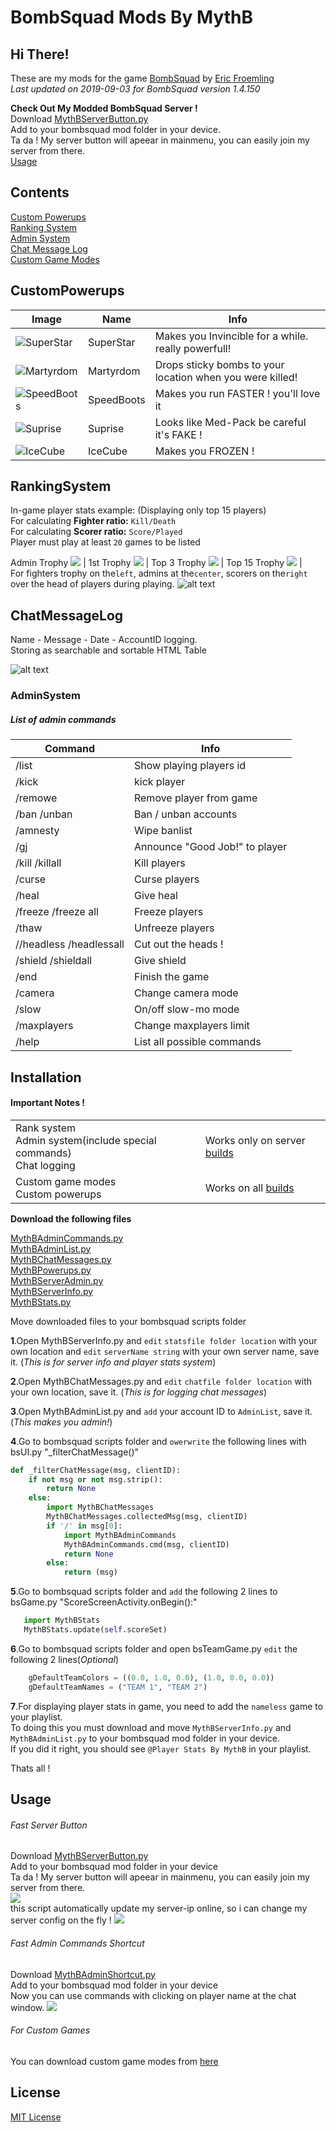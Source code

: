 <h1>BombSquad Mods By MythB</h1>

<h2>Hi There!</h2>

These are my mods for the game
<a href="http://www.froemling.net/apps/bombsquad">BombSquad</a> by 
<a href="http://www.froemling.net/about">Eric Froemling</a><br />
*Last updated on 2019-09-03 for BombSquad version 1.4.150*

**Check Out My Modded BombSquad Server !** <br />
Download [MythBServerButton.py](https://github.com/MythB/BombSquad-Mods/blob/master/Utils/MythBServerButton.py)<br />
Add to your bombsquad mod folder in your device.<br />
Ta da ! My server button will apeear in mainmenu, you can easily join my server from there.<br />
[Usage](#Usage)  <br />

<h2>Contents</h2>

[Custom Powerups](#CustomPowerups)  <br />
[Ranking System](#RankingSystem) <br />
[Admin System](#AdminSystem) <br />
[Chat Message Log](#ChatMessageLog)<br />
[Custom Game Modes](https://github.com/MythB/BombSquad-Mods/tree/master/Games)<br />

<h2>CustomPowerups</h2>

| Image | Name | Info |
| ---------- | -------- |-------- |
|   ![SuperStar](https://github.com/MythB/BombSquad-Mods/blob/master/Media/superStar.png)   |  SuperStar   |Makes you Invincible for a while. really powerfull!|
|   ![Martyrdom](https://github.com/MythB/BombSquad-Mods/blob/master/Media/Martyrdom.png)   |  Martyrdom   |Drops sticky bombs to your location when you were killed!|
|   ![SpeedBoots](https://github.com/MythB/BombSquad-Mods/blob/master/Media/speedBoots.png)   |  SpeedBoots   |Makes you run FASTER ! you'll love it   |
|   ![Suprise](https://github.com/MythB/BombSquad-Mods/blob/master/Media/suprise.png)   |  Suprise   |Looks like Med-Pack be careful it's FAKE !|
|   ![IceCube](https://github.com/MythB/BombSquad-Mods/blob/master/Media/iceCube.png)   |  IceCube   |Makes you FROZEN !   |


<h2>RankingSystem</h2>

In-game player stats example:
(Displaying only  top 15 players)<br />
For calculating **Fighter ratio:** ```Kill/Death``` <br />
For calculating **Scorer ratio:** ```Score/Played``` <br />
Player must play at least ```20``` games to be listed<br />
 
Admin Trophy ![](https://github.com/MythB/BombSquad-Mods/blob/master/Media/admins.png) |
1st Trophy ![](https://github.com/MythB/BombSquad-Mods/blob/master/Media/1st.png) |
Top 3 Trophy ![](https://github.com/MythB/BombSquad-Mods/blob/master/Media/top3.png) |
Top 15 Trophy ![](https://github.com/MythB/BombSquad-Mods/blob/master/Media/top15.png) |<br />
For fighters trophy on  the```left```, admins at the```center```, scorers on the```right``` over the head of players during playing.
![alt text](https://github.com/MythB/BombSquad-Mods/blob/master/Media/inGamePlayer%20StatsAndServerInfo.png)

<h2>ChatMessageLog</h2>

Name - Message - Date - AccountID logging.<br />
Storing as searchable and sortable HTML Table

![alt text](https://github.com/MythB/BombSquad-Mods/blob/master/Media/chatMessagesLogs.jpeg)

<h3>AdminSystem</h3>

<h5>List of admin commands</h5>

| Command | Info |
| ---------- | ---------- |
| /list     | Show playing players id |
| /kick     | kick player |
| /remowe      | Remove player from game |
| /ban /unban    | Ban / unban accounts |
| /amnesty     | Wipe banlist |
| /gj | Announce "Good Job!" to player |
| /kill /killall   | Kill players |
| /curse     | Curse players |
| /heal     | Give heal |
| /freeze /freeze all | Freeze players |
| /thaw | Unfreeze players |
| //headless /headlessall | Cut out the heads ! |
| /shield /shieldall     | Give shield |
| /end | Finish the game |
| /camera | Change camera mode |
| /slow | On/off slow-mo mode |
| /maxplayers | Change maxplayers limit |
| /help | List all possible commands |

<h2>Installation</h2>

<h4>Important Notes !</h4>

<table>
  <tr>
    <td>Rank system<br />
    Admin system(include special commands)<br />
    Chat logging
    <td>Works only on server
    <a href="http://www.files.froemling.net/bombsquad/builds/">builds</a>
  </tr>
  <tr>
   <td>Custom game modes<br />
   Custom powerups
   <td>Works on all 
   <a href="http://www.files.froemling.net/bombsquad/builds/">builds</a>
  </tr>
</table>

**Download the following files**<br />

[MythBAdminCommands.py](https://github.com/MythB/BombSquad-Mods/blob/master/Utils/MythBAdminCommands.py) <br />
[MythBAdminList.py](https://github.com/MythB/BombSquad-Mods/blob/master/Utils/MythBAdminList.py) <br />
[MythBChatMessages.py](https://github.com/MythB/BombSquad-Mods/blob/master/Utils/MythBChatMessages.py) <br />
[MythBPowerups.py](https://github.com/MythB/BombSquad-Mods/blob/master/Utils/MythBPowerups.py) <br />
[MythBServerAdmin.py](https://github.com/MythB/BombSquad-Mods/blob/master/Utils/MythBServerAdmin.py) <br />
[MythBServerInfo.py](https://github.com/MythB/BombSquad-Mods/blob/master/Utils/MythBServerInfo.py) <br />
[MythBStats.py](https://github.com/MythB/BombSquad-Mods/blob/master/Utils/MythBStats.py) <br />

Move downloaded files to your bombsquad scripts folder<br />

**1**.Open MythBServerInfo.py and ```edit``` ```statsfile folder location``` with your own location and ```edit``` ```serverName string``` with your own server name, save it. (*This is for server info and player stats system*)<br />

**2**.Open MythBChatMessages.py and ```edit```  ```chatfile folder location``` with your own location, save it. (*This is for logging chat messages*)<br />

**3**.Open MythBAdminList.py and ```add``` your account ID to ```AdminList```, save it. (*This makes you admin!*)<br />

**4**.Go to bombsquad scripts folder and ```owerwrite``` the following lines with bsUI.py "_filterChatMessage()"<br />

```python
def _filterChatMessage(msg, clientID):
    if not msg or not msg.strip():
        return None
    else:
        import MythBChatMessages
        MythBChatMessages.collectedMsg(msg, clientID)
        if '/' in msg[0]:
            import MythBAdminCommands
            MythBAdminCommands.cmd(msg, clientID)
            return None
        else:
            return (msg)
```

**5**.Go to bombsquad scripts folder and ```add``` the following 2 lines to bsGame.py "ScoreScreenActivity.onBegin():"
```python
   import MythBStats
   MythBStats.update(self.scoreSet)
```

**6**.Go to bombsquad scripts folder and open bsTeamGame.py ```edit``` the following 2 lines(*Optional*)
``` python
    gDefaultTeamColors = ((0.0, 1.0, 0.0), (1.0, 0.0, 0.0))
    gDefaultTeamNames = ("TEAM 1", "TEAM 2")
```
**7**.For displaying player stats in game, you need to add the ```nameless``` game to your playlist.<br /> To doing this you must download and move ```MythBServerInfo.py``` and ```MythBAdminList.py``` to your bombsquad mod folder in your device.<br />
If you did it right, you should see ```@Player Stats By MythB``` in your playlist.

Thats all !
<h2>Usage</h2>

<h6>Fast Server Button</h6>

Download [MythBServerButton.py](https://github.com/MythB/BombSquad-Mods/blob/master/Utils/MythBServerButton.py)<br />
Add to your bombsquad mod folder in your device<br />
Ta da ! My server button will apeear in mainmenu, you can easily join my server from there.<br />
![](https://github.com/MythB/BombSquad-Mods/blob/master/Media/serverButton.png)<br />
this script automatically update my server-ip online, so i can change my server config on the fly !
![](https://github.com/MythB/BombSquad-Mods/blob/master/Media/serverButtonWindow.png)

<h6>Fast Admin Commands Shortcut</h6>

Download [MythBAdminShortcut.py](https://github.com/MythB/BombSquad-Mods/blob/master/Utils/MythBAdminShortcut.py)<br />
Add to your bombsquad mod folder in your device<br />
Now you can use commands with clicking on player name at the chat window.
![](https://github.com/MythB/BombSquad-Mods/blob/master/Media/commandShortcuts.png)<br />

<h6>For Custom Games</h6>

You can download custom game modes from [here](https://github.com/MythB/BombSquad-Mods/tree/master/Games)

<h2>License</h2>

[MIT License](https://github.com/MythB/BombSquad-Mods/blob/master/LICENSE)

